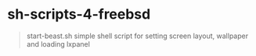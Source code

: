 # sh-scripts-4-freebsd

>start-beast.sh
simple shell script for setting screen layout, wallpaper and loading lxpanel
